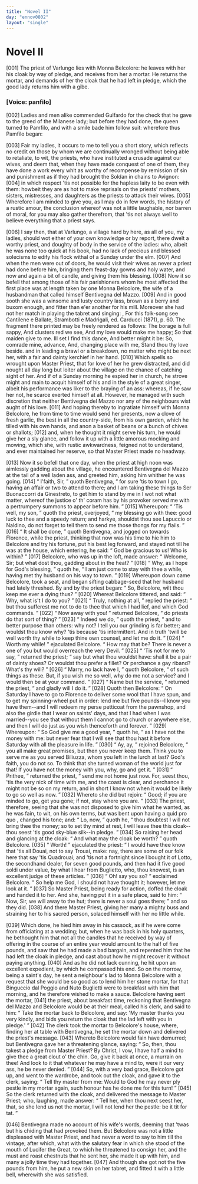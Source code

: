 ```yaml
---
title: "Novel II"
day: "ennov0802"
layout: "single"
---
```

<div id="nov0802" type="novella" who="panfilo">
 <h1>
  Novel II
 </h1>
 <argument>
  <p>
   <a name="p08020001">
    [001]
   </a>
   The priest of Varlungo lies with Monna Belcolore: he
 leaves with her his cloak by way of pledge, and
 receives from her a mortar. He returns the mortar,
 and demands of her the cloak that he had left in pledge,
	which the good lady returns him with a gibe.
  </p>
 </argument>
 <p>
  <h3>
   [Voice: panfilo]
  </h3>
 </p>
 <div3 type="commentary" who="author">
  <p>
   <a name="p08020002">
    [002]
   </a>
   Ladies
   and men alike commended
	Gulfardo for the check that
	he gave to the greed of the Milanese lady; but before they had
	done, the queen turned to Pamfilo, and with a smile bade him follow
	suit: wherefore thus Pamfilo began:
  </p>
 </div3>
 <div3 type="commentary" who="panfilo">
  <p>
   <a name="p08020003">
    [003]
   </a>
   Fair my ladies, it occurs to
	me to tell you a short story, which reflects no credit on those by
	whom we are continually wronged without being able to retaliate, to
	wit, the priests, who have instituted a crusade against our wives, and
	deem that, when they have made conquest of one of them, they have
	done a work every whit as worthy of recompense by remission of sin
	and punishment as if they had brought the Soldan in chains to Avignon:
   <a name="p08020004">
    [004]
   </a>
   in which respect 'tis not possible for the hapless laity to be
	even with them: howbeit they are as hot to make reprisals on the
	priests' mothers, sisters, mistresses, and daughters as the priests to
	attack their wives.
   <a name="p08020005">
    [005]
   </a>
   Wherefore I am minded to give you, as I may
	do in few words, the history of a rustic amour, the conclusion whereof
	was not a little laughable, nor barren of moral, for you may also
	gather therefrom, that 'tis not always well to believe everything
	that a priest says.
  </p>
 </div3>
 <p>
  <a name="p08020006">
   [006]
  </a>
  I say then, that at Varlungo, a village hard by here, as all of you,
 my ladies, should wot either of your own knowledge or by report,
 there dwelt a worthy priest, and doughty of body in the service of
 the ladies: who, albeit he was none too quick at his book, had no
  lack
 of precious and blessed solecisms to edify his flock withal of a
 Sunday under the elm.
  <a name="p08020007">
   [007]
  </a>
  And when the men were out of doors, he
 would visit their wives as never a priest had done before him, bringing
 them feast-day gowns and holy water, and now and again a bit of
 candle, and giving them his blessing.
  <a name="p08020008">
   [008]
  </a>
  Now it so befell that among
 those of his fair parishioners whom he most affected the first place
 was at length taken by one Monna Belcolore, the wife of a husbandman
 that called himself Bentivegna del Mazzo.
  <a name="p08020009">
   [009]
  </a>
  And in good sooth
 she was a winsome and lusty country lass, brown as a berry and
 buxom enough, and fitter than e'er another for his mill. Moreover
 she had not her match in playing the tabret and singing:
  <title type="song">
   The
 borage is full sappy
  </title>
  ,
  <note>
   For this folk-song see
   Cantilene e Ballate,
	Strambotti e Madrigali,
   ed.
	Carducci (1871), p. 60. The fragment there printed may be freely rendered
	as follows:
   <lg>
    <l>
     The borage is full sappy,
    </l>
    <l>
     And clusters red we see,
    </l>
    <l>
     And my love would make me happy;
    </l>
    <l>
     So that maiden give to me.
    </l>
   </lg>
   <lg>
    <l>
     Ill set I find this dance,
    </l>
    <l>
     And better might it be:
    </l>
    <l>
     So, comrade mine, advance,
    </l>
    <l>
     And, changing place with me,
    </l>
    <l>
     Stand thou thy love beside.
    </l>
   </lg>
  </note>
  and in leading a brawl or a breakdown, no
 matter who might be next her, with a fair and dainty kerchief in her
 hand.
  <a name="p08020010">
   [010]
  </a>
  Which spells so wrought upon Master Priest, that for love
 of her he grew distracted, and did nought all day long but loiter
 about the village on the chance of catching sight of her. And if of
 a Sunday morning he espied her in church, he strove might and main
 to acquit himself of his
  <title type="song">
   Kyrie
  </title>
  and
  <title type="song">
   Sanctus
  </title>
  in the style of a great
 singer, albeit his performance was liker to the braying of an ass:
 whereas, if he saw her not, he scarce exerted himself at all. However,
 he managed with such discretion that neither Bentivegna del
 Mazzo nor any of the neighbours wist aught of his love.
  <a name="p08020011">
   [011]
  </a>
  And
 hoping thereby to ingratiate himself with Monna Belcolore, he from
 time to time would send her presents, now a clove of fresh garlic, the
 best in all the country-side, from his own garden, which he tilled with
 his own hands, and anon a basket of beans or a bunch of chives or
 shallots;
  <a name="p08020012">
   [012]
  </a>
  and, when he thought it might serve his turn, he would
  give
 her a sly glance, and follow it up with a little amorous mocking
 and mowing, which she, with rustic awkwardness, feigned not to
 understand, and ever maintained her reserve, so that Master Priest
 made no headway.
 </p>
 <p>
  <a name="p08020013">
   [013]
  </a>
  Now it so befell that one day, when the priest at high noon was
 aimlessly gadding about the village, he encountered Bentivegna del
 Mazzo at the tail of a well laden ass, and greeted him, asking him
 whither he was going.
  <a name="p08020014">
   [014]
  </a>
  <q direct="unspecified">
   I'faith, Sir,
  </q>
  quoth Bentivegna,
  <q direct="unspecified">
   for sure
 'tis to town I go, having an affair or two to attend to there; and I
 am taking these things to Ser Buonaccorri da Ginestreto, to get him
 to stand by me in I wot not what matter, whereof the justice
 o' th' coram has by his provoker served me with a pertrumpery
 summons to appear before him.
  </q>
  <a name="p08020015">
   [015]
  </a>
  Whereupon:
  <q direct="unspecified">
   'Tis well, my
 son,
  </q>
  quoth the priest, overjoyed,
  <q direct="unspecified">
   my blessing go with thee: good
 luck to thee and a speedy return; and harkye, shouldst thou see
 Lapuccio or Naldino, do not forget to tell them to send me those
 thongs for my flails.
  </q>
  <a name="p08020016">
   [016]
  </a>
  <q direct="unspecified">
   It shall be done,
  </q>
  quoth Bentivegna, and
 jogged on towards Florence, while the priest, thinking that now was
 his time to hie him to Belcolore and try his fortune, put his best
 leg forward, and stayed not till he was at the house, which entering,
 he said:
  <q direct="unspecified">
   God be gracious to us! Who is within?
  </q>
  <a name="p08020017">
   [017]
  </a>
  Belcolore,
 who was up in the loft, made answer:
  <q direct="unspecified">
   Welcome, Sir; but what
 dost thou, gadding about in the heat?
  </q>
  <a name="p08020018">
   [018]
  </a>
  <q direct="unspecified">
   Why, as I hope for
 God's blessing,
  </q>
  quoth he,
  <q direct="unspecified">
   I am just come to stay with thee a
 while, having met thy husband on his way to town.
  </q>
  <a name="p08020019">
   [019]
  </a>
  Whereupon
 down came Belcolore, took a seat, and began sifting cabbage-seed
 that her husband had lately threshed. By and by the priest began:
  <q direct="unspecified">
   So, Belcolore, wilt thou keep me ever a dying thus?
  </q>
  <a name="p08020020">
   [020]
  </a>
  Whereat
 Belcolore tittered, and said:
  <q direct="unspecified">
   Why, what is't I do to you?
  </q>
  <a name="p08020021">
   [021]
  </a>
  <q direct="unspecified">
   Truly, nothing at all,
  </q>
  replied the priest:
  <q direct="unspecified">
   but thou sufferest me
 not to do to thee that which I had lief, and which God commands.
  </q>
  <a name="p08020022">
   [022]
  </a>
  <q direct="unspecified">
   Now away with you!
  </q>
  returned Belcolore,
  <q direct="unspecified">
   do priests do that
 sort of thing?
  </q>
  <a name="p08020023">
   [023]
  </a>
  <q direct="unspecified">
   Indeed we do,
  </q>
  quoth the priest,
  <q direct="unspecified">
   and to better
 purpose than others: why not? I tell you our grinding is far
 better; and wouldst thou know why? 'tis because 'tis intermittent.
 And in truth 'twill be well worth thy while to keep thine own
 counsel, and let me do it.
  </q>
  <a name="p08020024">
   [024]
  </a>
  <q direct="unspecified">
   Worth my while!
  </q>
  ejaculated
 Belcolore.
  <q direct="unspecified">
   How may that be? There is never a one of you but
   would
 overreach the very Devil.
  </q>
  <a name="p08020025">
   [025]
  </a>
  <q direct="unspecified">
   'Tis not for me to say,
  </q>
  returned the priest;
  <q direct="unspecified">
   say but what thou wouldst have: shall it be
 a pair of dainty shoes? Or wouldst thou prefer a fillet? Or
 perchance a gay riband? What's thy will?
  </q>
  <a name="p08020026">
   [026]
  </a>
  <q direct="unspecified">
   Marry, no lack
 have I,
  </q>
  quoth Belcolore,
  <q direct="unspecified">
   of such things as these. But, if you
 wish me so well, why do me not a service? and I would then be
 at your command.
  </q>
  <a name="p08020027">
   [027]
  </a>
  <q direct="unspecified">
   Name but the service,
  </q>
  returned the priest,
  <q direct="unspecified">
   and gladly will I do it.
  </q>
  <a name="p08020028">
   [028]
  </a>
  Quoth then Belcolore:
  <q direct="unspecified">
   On Saturday
 I have to go to Florence to deliver some wool that I have spun,
 and to get my spinning-wheel put in order: lend me but five
 pounds--I know you have them--and I will redeem my perse
 petticoat from the pawnshop, and also the girdle that I wear on
 saints' days, and that I had when I was married--you see that
 without them I cannot go to church or anywhere else, and then I
 will do just as you wish thenceforth and forever.
  </q>
  <a name="p08020029">
   [029]
  </a>
  Whereupon:
  <q direct="unspecified">
   So God give me a good year,
  </q>
  quoth he,
  <q direct="unspecified">
   as I have not the
 money with me: but never fear that I will see that thou hast it
 before Saturday with all the pleasure in life.
  </q>
  <a name="p08020030">
   [030]
  </a>
  <q direct="unspecified">
   Ay, ay,
  </q>
  rejoined
 Belcolore,
  <q direct="unspecified">
   you all make great promises, but then you never keep
 them. Think you to serve me as you served Biliuzza, whom you
 left in the lurch at last? God's faith, you do not so. To think
 that she turned woman of the world just for that! If you have
 not the money with you, why, go and get it.
  </q>
  <a name="p08020031">
   [031]
  </a>
  <q direct="unspecified">
   Prithee,
  </q>
  returned
 the priest,
  <q direct="unspecified">
   send me not home just now. For, seest thou, 'tis the
 very nick of time with me, and the coast is clear, and perchance it
 might not be so on my return, and in short I know not when it
 would be likely to go so well as now.
  </q>
  <a name="p08020032">
   [032]
  </a>
  Whereto she did but
 rejoin:
  <q direct="unspecified">
   Good; if you are minded to go, get you gone; if not,
 stay where you are.
  </q>
  <a name="p08020033">
   [033]
  </a>
  The priest, therefore, seeing that she was
 not disposed to give him what he wanted, as he was fain, to wit, on
 his own terms, but was bent upon having a
  quid pro quo
  , changed
 his tone; and:
  <q direct="unspecified">
   Lo, now,
  </q>
  quoth he,
  <q direct="unspecified">
   thou doubtest I will not
 bring thee the money; so to set thy mind at rest, I will leave thee
 this cloak--thou seest 'tis good sky-blue silk--in pledge.
  </q>
  <a name="p08020034">
   [034]
  </a>
  So raising
 her head and glancing at the cloak:
  <q direct="unspecified">
   And what may the cloak be
 worth?
  </q>
  quoth Belcolore.
  <a name="p08020035">
   [035]
  </a>
  <q direct="unspecified">
   Worth!
  </q>
  ejaculated the priest:
  <q direct="unspecified">
   I
 would have thee know that 'tis all Douai, not to say Trouai,
 make: nay, there are some of our folk here that say 'tis Quadrouai;
   and
 'tis not a fortnight since I bought it of Lotto, the secondhand
 dealer, for seven good pounds, and then had it five good soldi
 under value, by what I hear from Buglietto, who, thou knowest,
 is an excellent judge of these articles.
  </q>
  <a name="p08020036">
   [036]
  </a>
  <q direct="unspecified">
   Oh! say you so?
  </q>
  exclaimed Belcolore.
  <q direct="unspecified">
   So help me God, I should not have thought
 it; however, let me look at it.
  </q>
  <a name="p08020037">
   [037]
  </a>
  So Master Priest, being ready for
 action, doffed the cloak and handed it to her. And she, having
 put it in a safe place, said to him:
  <q direct="unspecified">
   Now, Sir, we will away to
 the hut; there is never a soul goes there;
  </q>
  and so they did.
  <a name="p08020038">
   [038]
  </a>
  And
 there Master Priest, giving her many a mighty buss and straining
 her to his sacred person, solaced himself with her no little while.
 </p>
 <p>
  <a name="p08020039">
   [039]
  </a>
  Which done, he hied him away in his cassock, as if he were come
 from officiating at a wedding; but, when he was back in his holy
 quarters, he bethought him that not all the candles that he received
 by way of offering in the course of an entire year would amount to
 the half of five pounds, and saw that he had made a bad bargain,
 and repented him that he had left the cloak in pledge, and cast
 about how he might recover it without paying anything.
  <a name="p08020040">
   [040]
  </a>
  And as
 he did not lack cunning, he hit upon an excellent expedient, by
 which he compassed his end. So on the morrow, being a saint's
 day, he sent a neighbour's lad to Monna Belcolore with a request
 that she would be so good as to lend him her stone mortar, for that
 Binguccio dal Poggio and Nuto Buglietti were to breakfast with
 him that morning, and he therefore wished to make a sauce.
 Belcolore having sent the mortar,
  <a name="p08020041">
   [041]
  </a>
  the priest, about breakfast time,
 reckoning that Bentivegna del Mazzo and Belcolore would be at
 their meal, called his clerk, and said to him:
  <q direct="unspecified">
   Take the mortar
 back to Belcolore, and say: 'My master thanks you very kindly,
 and bids you return the cloak that the lad left with you in pledge.'
  </q>
  <a name="p08020042">
   [042]
  </a>
  The clerk took the mortar to Belcolore's house, where, finding her
 at table with Bentivegna, he set the mortar down and delivered the
 priest's message.
  <a name="p08020043">
   [043]
  </a>
  Whereto Belcolore would fain have demurred;
 but Bentivegna gave her a threatening glance, saying:
  <q direct="unspecified">
   So, then,
 thou takest a pledge from Master Priest? By Christ, I vow, I
 have half a mind to give thee a great clout o' the chin. Go, give
 it back at once, a murrain on thee! And look to it that whatever
 he may have a mind to, were it our very ass, he be never denied.
  </q>
  <a name="p08020044">
   [044]
  </a>
  So, with a very bad grace, Belcolore got up, and went to the
  wardrobe,
 and took out the cloak, and gave it to the clerk, saying:
  <q direct="unspecified">
   Tell thy master from me: Would to God he may never ply pestle
 in my mortar again, such honour has he done me for this turn!
  </q>
  <a name="p08020045">
   [045]
  </a>
  So the clerk returned with the cloak, and delivered the message to
 Master Priest; who, laughing, made answer:
  <q direct="unspecified">
   Tell her, when
 thou next seest her, that, so she lend us not the mortar, I will not
 lend her the pestle: be it tit for tat.
  </q>
 </p>
 <p>
  <a name="p08020046">
   [046]
  </a>
  Bentivegna made no account of his wife's words, deeming that
 'twas but his chiding that had provoked them. But Belcolore was
 not a little displeased with Master Priest, and had never a word to say
 to him till the vintage; after which, what with the salutary fear in
 which she stood of the mouth of Lucifer the Great, to which he
 threatened to consign her, and the must and roast chestnuts that he
 sent her, she made it up with him, and many a jolly time they had
 together.
  <a name="p08020047">
   [047]
  </a>
  And though she got not the five pounds from him, he put
 a new skin on her tabret, and fitted it with a little bell, wherewith
 she was satisfied.
 </p>
</div>